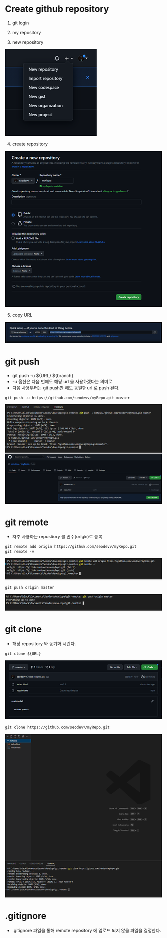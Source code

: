 # Create github repository
1. git login

2. my repository

3. new repository
<img src="./img/newRepository.png" alt="git"/>

4. create repository
<img src="./img/createRepository.png" alt="git"/>

5. copy URL
<img src="./img/copyURL.png" alt="git"/>


# git push
+ git push -u ${URL} ${branch}
+ -u 옵션은 다음 번에도 해당 url 을 사용하겠다는 의미로
+ 다음 사용부터는 git push만 해도 동일한 url 로 push 된다.
```
git push -u https://github.com/seodevv/myRepo.git master
```
<img src="./img/gitPush_1.png" alt="git"/>
<img src="./img/gitPush_2.png" alt="git"/>

# git remote
+ 자주 사용하는 repository 를 변수(origin)로 등록
```
git remote add origin https://github.com/seodevv/myRepo.git
git remote -v
```
<img src="./img/gitRemote.png" alt="git"/>

```
git push origin master
```
<img src="./img/gitPushOrigin.png" alt="git"/>

# git clone
+ 해당 repository 와 동기화 시킨다.
```
git clone ${URL}
```
<img src="./img/gitClone.png" alt="git"/>

```
git clone https://github.com/seodevv/myRepo.git
```
<img src="./img/gitClone_2.png" alt="git"/>

# .gitignore
+ .gitignore 파일을 통해 remote repository 에 업로드 되지 않을 파일을 결정한다.
